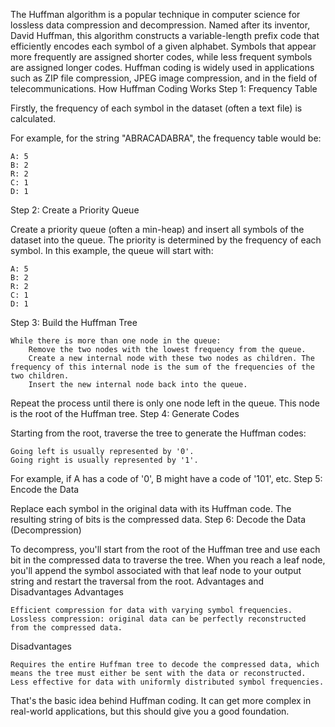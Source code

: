 The Huffman algorithm is a popular technique in computer science for lossless data compression and decompression. Named after its inventor, David Huffman, this algorithm constructs a variable-length prefix code that efficiently encodes each symbol of a given alphabet. Symbols that appear more frequently are assigned shorter codes, while less frequent symbols are assigned longer codes. Huffman coding is widely used in applications such as ZIP file compression, JPEG image compression, and in the field of telecommunications.
How Huffman Coding Works
Step 1: Frequency Table

Firstly, the frequency of each symbol in the dataset (often a text file) is calculated.

For example, for the string "ABRACADABRA", the frequency table would be:

    A: 5
    B: 2
    R: 2
    C: 1
    D: 1

Step 2: Create a Priority Queue

Create a priority queue (often a min-heap) and insert all symbols of the dataset into the queue. The priority is determined by the frequency of each symbol. In this example, the queue will start with:

    A: 5
    B: 2
    R: 2
    C: 1
    D: 1

Step 3: Build the Huffman Tree

    While there is more than one node in the queue:
        Remove the two nodes with the lowest frequency from the queue.
        Create a new internal node with these two nodes as children. The frequency of this internal node is the sum of the frequencies of the two children.
        Insert the new internal node back into the queue.

Repeat the process until there is only one node left in the queue. This node is the root of the Huffman tree.
Step 4: Generate Codes

Starting from the root, traverse the tree to generate the Huffman codes:

    Going left is usually represented by '0'.
    Going right is usually represented by '1'.

For example, if A has a code of '0', B might have a code of '101', etc.
Step 5: Encode the Data

Replace each symbol in the original data with its Huffman code. The resulting string of bits is the compressed data.
Step 6: Decode the Data (Decompression)

To decompress, you'll start from the root of the Huffman tree and use each bit in the compressed data to traverse the tree. When you reach a leaf node, you'll append the symbol associated with that leaf node to your output string and restart the traversal from the root.
Advantages and Disadvantages
Advantages

    Efficient compression for data with varying symbol frequencies.
    Lossless compression: original data can be perfectly reconstructed from the compressed data.

Disadvantages

    Requires the entire Huffman tree to decode the compressed data, which means the tree must either be sent with the data or reconstructed.
    Less effective for data with uniformly distributed symbol frequencies.

That's the basic idea behind Huffman coding. It can get more complex in real-world applications, but this should give you a good foundation.
